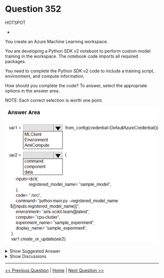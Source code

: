# Question 352

HOTSPOT

-

You create an Azure Machine Learning workspace.

You are developing a Python SDK v2 noteboot to perform custom model training in the workspace. The notebook code imports all required packages.

You need to complete the Python SDK v2 code to include a training script, environment, and compute information.

How should you complete the code? To answer, select the appropriate options in the answer area.

NOTE: Each correct selection is worth one point.

![Question Image](../images/q352_q_image562.png)

<details>
  <summary>Show Suggested Answer</summary>

<img src="../images/q352_ans_0_image563.png" alt="Answer Image"><br>

</details>

<details>
  <summary>Show Discussions</summary>

<blockquote><p><strong>apz333</strong> <code>(Mon 19 Aug 2024 11:27)</code> - <em>Upvotes: 2</em></p><p>Shouldn&#x27;t box 2 be &quot;component&quot;, I don&#x27;t think create_or_update accepts anything like &quot;command&quot;:
https://learn.microsoft.com/en-us/python/api/azure-ai-ml/azure.ai.ml.mlclient?view=azure-python#azure-ai-ml-mlclient-create-or-update</p></blockquote>
<blockquote><p><strong>Karthikat</strong> <code>(Tue 03 Sep 2024 18:14)</code> - <em>Upvotes: 2</em></p><p>You are correct
create_or_update(entity: T, **kwargs) -&gt; T
entity
Union[Job , Model, Environment, Component , Datastore]</p></blockquote>
<blockquote><p><strong>tamagochi13</strong> <code>(Fri 13 Sep 2024 01:19)</code> - <em>Upvotes: 4</em></p><p>component does not have experiment_name parameter. also here is example where create_or_update used for command: 
https://learn.microsoft.com/en-us/training/modules/run-training-script-command-job-azure-machine-learning/3-run-script-command-job</p></blockquote>

</details>

---

[<< Previous Question](question_351.md) | [Home](/index.md) | [Next Question >>](question_353.md)
